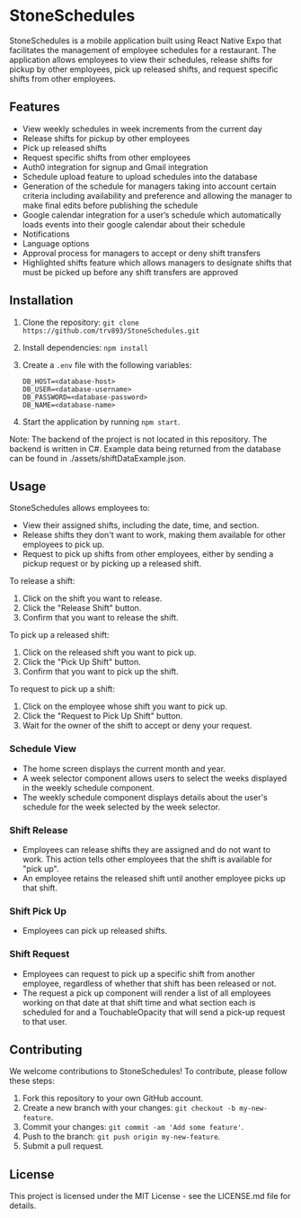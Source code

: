 # StoneSchedules

StoneSchedules is a mobile application built using React Native Expo that facilitates the management of employee schedules for a restaurant. The application allows employees to view their schedules, release shifts for pickup by other employees, pick up released shifts, and request specific shifts from other employees.

## Features

- View weekly schedules in week increments from the current day
- Release shifts for pickup by other employees
- Pick up released shifts
- Request specific shifts from other employees
- Auth0 integration for signup and Gmail integration
- Schedule upload feature to upload schedules into the database
- Generation of the schedule for managers taking into account certain criteria including availability and preference and allowing the manager to make final edits before publishing the schedule
- Google calendar integration for a user’s schedule which automatically loads events into their google calendar about their schedule
- Notifications
- Language options
- Approval process for managers to accept or deny shift transfers
- Highlighted shifts feature which allows managers to designate shifts that must be picked up before any shift transfers are approved

## Installation

1. Clone the repository: `git clone https://github.com/trv893/StoneSchedules.git`
2. Install dependencies: `npm install`
3. Create a `.env` file with the following variables:

    ```
    DB_HOST=<database-host>
    DB_USER=<database-username>
    DB_PASSWORD=<database-password>
    DB_NAME=<database-name>
    ```

4. Start the application by running `npm start`.

Note: The backend of the project is not located in this repository. The backend is written in C#. Example data being returned from the database can be found in ./assets/shiftDataExample.json.

## Usage

StoneSchedules allows employees to:

- View their assigned shifts, including the date, time, and section.
- Release shifts they don't want to work, making them available for other employees to pick up.
- Request to pick up shifts from other employees, either by sending a pickup request or by picking up a released shift.

To release a shift:

1. Click on the shift you want to release.
2. Click the "Release Shift" button.
3. Confirm that you want to release the shift.

To pick up a released shift:

1. Click on the released shift you want to pick up.
2. Click the "Pick Up Shift" button.
3. Confirm that you want to pick up the shift.

To request to pick up a shift:

1. Click on the employee whose shift you want to pick up.
2. Click the "Request to Pick Up Shift" button.
3. Wait for the owner of the shift to accept or deny your request.

### Schedule View

- The home screen displays the current month and year.
- A week selector component allows users to select the weeks displayed in the weekly schedule component.
- The weekly schedule component displays details about the user's schedule for the week selected by the week selector.

### Shift Release

- Employees can release shifts they are assigned and do not want to work. This action tells other employees that the shift is available for "pick up".
- An employee retains the released shift until another employee picks up that shift.

### Shift Pick Up

- Employees can pick up released shifts.

### Shift Request

- Employees can request to pick up a specific shift from another employee, regardless of whether that shift has been released or not.
- The request a pick up component will render a list of all employees working on that date at that shift time and what section each is scheduled for and a TouchableOpacity that will send a pick-up request to that user.

## Contributing

We welcome contributions to StoneSchedules! To contribute, please follow these steps:

1. Fork this repository to your own GitHub account.
2. Create a new branch with your changes: `git checkout -b my-new-feature`.
3. Commit your changes: `git commit -am 'Add some feature'`.
4. Push to the branch: `git push origin my-new-feature`.
5. Submit a pull request.

## License

This project is licensed under the MIT License - see the LICENSE.md file for details.
